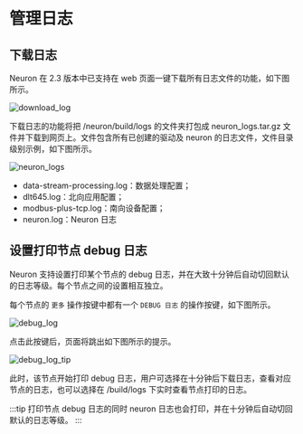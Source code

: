 # 管理日志

## 下载日志

Neuron 在 2.3 版本中已支持在 web 页面一键下载所有日志文件的功能，如下图所示。

![download_log](./assets/download_log.png)

下载日志的功能将把 /neuron/build/logs 的文件夹打包成 neuron_logs.tar.gz 文件并下载到网页上。文件包含所有已创建的驱动及 neuron 的日志文件，文件目录级别示例，如下图所示。

![neuron_logs](./assets/neuron_logs.png)

* data-stream-processing.log：数据处理配置；
* dlt645.log：北向应用配置；
* modbus-plus-tcp.log：南向设备配置；
* neuron.log：Neuron 日志

## 设置打印节点 debug 日志

Neuron 支持设置打印某个节点的 debug 日志，并在大致十分钟后自动切回默认的日志等级。每个节点之间的设置相互独立。

每个节点的 `更多` 操作按键中都有一个 `DEBUG 日志` 的操作按键，如下图所示。

![debug_log](./assets/debug_log.png)

点击此按键后，页面将跳出如下图所示的提示。

![debug_log_tip](./assets/debug_log_tip.png)

此时，该节点开始打印 debug 日志，用户可选择在十分钟后下载日志，查看对应节点的日志，也可以选择在 /build/logs 下实时查看节点打印的日志。

:::tip
打印节点 debug 日志的同时 neuron 日志也会打印，并在十分钟后自动切回默认的日志等级。
:::
